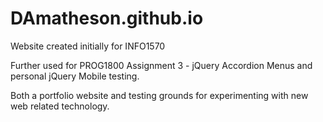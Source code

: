 DAmatheson.github.io
=============

Website created initially for INFO1570

Further used for PROG1800 Assignment 3 - jQuery Accordion Menus and 
personal jQuery Mobile testing. 

Both a portfolio website and testing grounds for experimenting with new web related technology.